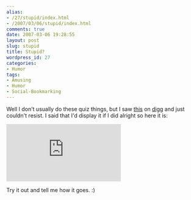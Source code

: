 ```yaml
---
alias:
- /27/stupid/index.html
- /2007/03/06/stupid/index.html
comments: true
date: 2007-03-06 19:28:55
layout: post
slug: stupid
title: Stupid?
wordpress_id: 27
categories:
- Humor
tags:
- Amusing
- Humor
- Social-Bookmarking
---
```


Well I don't usually do these quiz things, but I saw [this](http://digg.com/playable_web_games/Test_if_you_are_Stupid) on [digg](http://www.digg.com) and just couldn't resist.  I said that I'd display it if I did alright so here it is:

[
![StupidTester.com says I'm 10% Stupid! How stupid are you? Click Here!](http://www.stupidtester.com/images/stupid.php?val=b0612371027ce81d)
](http://www.stupidtester.com/index.php?im)

Try it out and tell me how it goes.  :)
